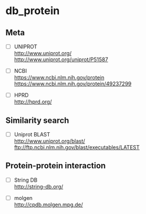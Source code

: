 # db_protein

## Meta
- [ ] UNIPROT <br />
http://www.uniprot.org/ <br />
http://www.uniprot.org/uniprot/P51587

- [ ] NCBI <br />
https://www.ncbi.nlm.nih.gov/protein <br />
https://www.ncbi.nlm.nih.gov/protein/49237299

- [ ] HPRD <br />
http://hprd.org/

## Similarity search
- [ ]  Uniprot BLAST <br />
http://www.uniprot.org/blast/ <br />
ftp://ftp.ncbi.nlm.nih.gov/blast/executables/LATEST

## Protein-protein interaction
- [ ] String DB <br />
http://string-db.org/

- [ ] molgen <br />
http://cpdb.molgen.mpg.de/ <br />
